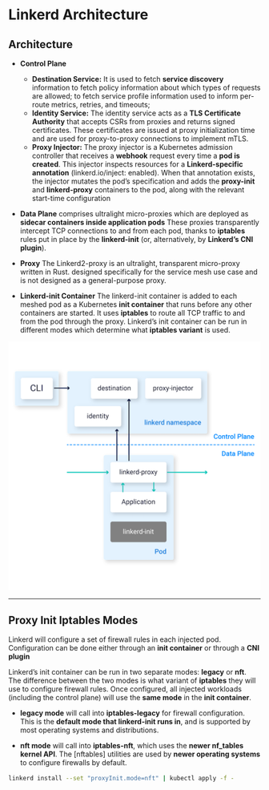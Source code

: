 # Linkerd Architecture

## Architecture

* **Control Plane**
  * **Destination Service:**
    It is used to fetch **service discovery** information to fetch policy information about which types of requests are allowed; to fetch service profile information used to inform per-route metrics, retries, and timeouts; 
  * **Identity Service:**
    The identity service acts as a **TLS Certificate Authority** that accepts CSRs from proxies and returns signed certificates. These certificates are issued at proxy initialization time and are used for proxy-to-proxy connections to implement mTLS.
  * **Proxy Injector:**
    The proxy injector is a Kubernetes admission controller that receives a **webhook** request every time a **pod is created**. This injector inspects resources for a **Linkerd-specific annotation** (linkerd.io/inject: enabled). When that annotation exists, the injector mutates the pod’s specification and adds the **proxy-init** and **linkerd-proxy** containers to the pod, along with the relevant start-time configuration

* **Data Plane**
comprises ultralight micro-proxies which are deployed as **sidecar containers inside application pods**
These proxies transparently intercept TCP connections to and from each pod, thanks to **iptables** rules put in place by the **linkerd-init** (or, alternatively, by **Linkerd’s CNI plugin**).

* **Proxy**
The Linkerd2-proxy is an ultralight, transparent micro-proxy written in Rust.
designed specifically for the service mesh use case and is not designed as a general-purpose proxy.

* **Linkerd-init Container**
The linkerd-init container is added to each meshed pod as a Kubernetes **init container** that runs before any other containers are started. It uses **iptables** to route all TCP traffic to and from the pod through the proxy. Linkerd’s init container can be run in different modes which determine what **iptables variant** is used.


![mtls](./images/control-plane.png)

---------------------------------------------------------------------------------------------------

## Proxy Init Iptables Modes

Linkerd will configure a set of firewall rules in each injected pod. 
Configuration can be done either through an **init container** or through a **CNI plugin**

Linkerd’s init container can be run in two separate modes: **legacy** or **nft**. 
The difference between the two modes is what variant of **iptables** they will use to configure firewall rules.
Once configured, all injected workloads (including the control plane) will use the **same mode** in the **init container**.


* **legacy mode** will call into **iptables-legacy** for firewall configuration. 
    This is the **default mode that linkerd-init runs in**, and is supported by most operating systems and distributions.

* **nft mode** will call into **iptables-nft**, which uses the **newer nf_tables kernel API**.
    The [nftables] utilities are used by **newer operating systems** to configure firewalls by default.

```bash
linkerd install --set "proxyInit.mode=nft" | kubectl apply -f -
```

